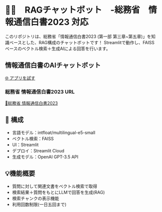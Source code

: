 # 🚀🤖　RAGチャットボット　-総務省　情報通信白書2023 対応
このリポジトリは、総務省「情報通信白書2023 (第一部 第三章~第五章)」を知識ベースとした、RAG構成のチャットボットです！
Streamlitで動作し、FAISSベースのベクトル検索＋生成AIによる回答を行います。

## 情報通信白書のAIチャットボット  
[🌐 アプリを試す](https://ai-chatbot-kefhgtbmroq76vbujaijtn.streamlit.app/)

### 総務省 情報通信白書2023 URL
[🔗総務省 情報通信白書2023](https://www.soumu.go.jp/johotsusintokei/whitepaper/ja/r06/html/nd130000.html)

## 🔧 構成
- 言語モデル：intfloat/multilingual-e5-small
- ベクトル検索：FAISS
- UI：Streamlit
- デプロイ：Streamlit Cloud
- 生成モデル：OpenAI GPT-3.5 API

## 💡機能概要
- 質問に対して関連文書をベクトル検索で取得
- 検索結果＋質問をもとにLLMで回答を生成(RAG)
- 検索チャンクの表示機能
- 利用回数制限(一日五回まで)
